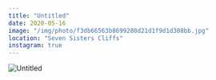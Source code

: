 ```yaml
---
title: "Untitled"
date: 2020-05-16
image: "/img/photo/f3db66563b8699280d21d1f9d1d308bb.jpg"
location: "Seven Sisters Cliffs"
instagram: true
---
```


![Untitled](/img/photo/f3db66563b8699280d21d1f9d1d308bb.jpg)

